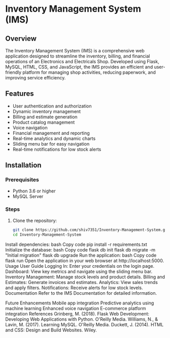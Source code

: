 # Inventory Management System (IMS)

## Overview
The Inventory Management System (IMS) is a comprehensive web application designed to streamline the inventory, billing, and financial operations of an Electronics and Electricals Shop. Developed using Flask, MySQL, HTML, CSS, and JavaScript, the IMS provides an efficient and user-friendly platform for managing shop activities, reducing paperwork, and improving service efficiency.

## Features
- User authentication and authorization
- Dynamic inventory management
- Billing and estimate generation
- Product catalog management
- Voice navigation
- Financial management and reporting
- Real-time analytics and dynamic charts
- Sliding menu bar for easy navigation
- Real-time notifications for low stock alerts

## Installation
### Prerequisites
- Python 3.6 or higher
- MySQL Server

### Steps
1. Clone the repository:
   ```bash
   git clone https://github.com/shiv7351/Inventory-Management-System.git
   cd Inventory-Management-System
Install dependencies:
bash
Copy code
pip install -r requirements.txt
Initialize the database:
bash
Copy code
flask db init
flask db migrate -m "Initial migration"
flask db upgrade
Run the application:
bash
Copy code
flask run
Open the application in your web browser at http://localhost:5000.
Usage
User Guide
Logging In: Enter your credentials on the login page.
Dashboard: View key metrics and navigate using the sliding menu bar.
Inventory Management: Manage stock levels and product details.
Billing and Estimates: Generate invoices and estimates.
Analytics: View sales trends and apply filters.
Notifications: Receive alerts for low stock levels.
Documentation
Refer to the IMS Documentation for detailed information.

Future Enhancements
Mobile app integration
Predictive analytics using machine learning
Enhanced voice navigation
E-commerce platform integration
References
Grinberg, M. (2018). Flask Web Development: Developing Web Applications with Python. O'Reilly Media.
Williams, N., & Lavin, M. (2017). Learning MySQL. O'Reilly Media.
Duckett, J. (2014). HTML and CSS: Design and Build Websites. Wiley.
